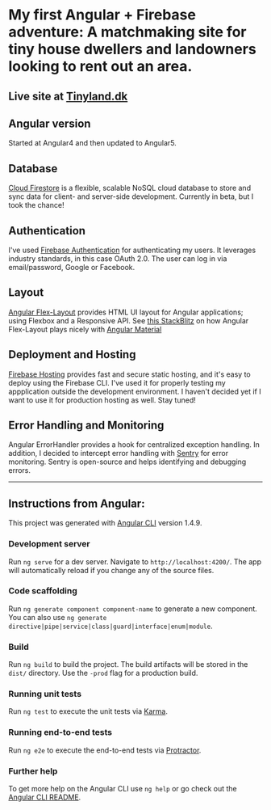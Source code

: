 # My first Angular + Firebase adventure: A matchmaking site for tiny house dwellers and landowners looking to rent out an area.

## Live site at [Tinyland.dk](http://www.tinyland.dk)

## Angular version
Started at Angular4 and then updated to Angular5.

## Database
[Cloud Firestore](https://firebase.google.com/docs/firestore/) is a flexible, scalable NoSQL cloud database to store and sync data for client- and server-side development. Currently in beta, but I took the chance!

## Authentication
I've used [Firebase Authentication](https://firebase.google.com/docs/auth/) for authenticating my users. It leverages industry standards, in this case OAuth 2.0. The user can log in via email/password, Google or Facebook.

## Layout
[Angular Flex-Layout](https://github.com/angular/flex-layout) provides HTML UI layout for Angular applications; using Flexbox and a Responsive API.
See [this StackBlitz](https://stackblitz.com/edit/angular-material-flex-layout-seed?file=app%2Fapp.module.ts) on how Angular Flex-Layout plays nicely with [Angular Material](https://material.angular.io/)

## Deployment and Hosting
[Firebase Hosting](https://firebase.google.com/docs/hosting/) provides fast and secure static hosting, and it's easy to deploy using the Firebase CLI. I've used it for properly testing my appplication outside the development environment. I haven't decided yet if I want to use it for production hosting as well. Stay tuned!

## Error Handling and Monitoring
Angular ErrorHandler provides a hook for centralized exception handling. In addition, I decided to intercept error handling with [Sentry](https://sentry.io) for error monitoring. Sentry is open-source and helps identifying and debugging errors.

---
## Instructions from Angular: 

This project was generated with [Angular CLI](https://github.com/angular/angular-cli) version 1.4.9.

### Development server

Run `ng serve` for a dev server. Navigate to `http://localhost:4200/`. The app will automatically reload if you change any of the source files.

### Code scaffolding

Run `ng generate component component-name` to generate a new component. You can also use `ng generate directive|pipe|service|class|guard|interface|enum|module`.

### Build

Run `ng build` to build the project. The build artifacts will be stored in the `dist/` directory. Use the `-prod` flag for a production build.

### Running unit tests

Run `ng test` to execute the unit tests via [Karma](https://karma-runner.github.io).

### Running end-to-end tests

Run `ng e2e` to execute the end-to-end tests via [Protractor](http://www.protractortest.org/).

### Further help

To get more help on the Angular CLI use `ng help` or go check out the [Angular CLI README](https://github.com/angular/angular-cli/blob/master/README.md).
